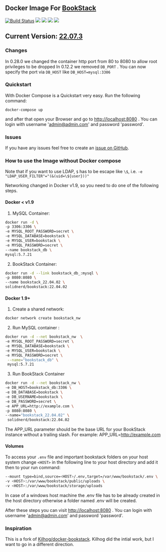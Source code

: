 ## Docker Image For [BookStack](https://github.com/ssddanbrown/BookStack)

[![Build Status](https://travis-ci.org/solidnerd/docker-bookstack.svg?branch=master)](https://travis-ci.org/solidnerd/docker-bookstack) [![](https://images.microbadger.com/badges/image/solidnerd/bookstack.svg)](https://microbadger.com/images/solidnerd/bookstack "Get your own image badge on microbadger.com") [![](https://images.microbadger.com/badges/commit/solidnerd/bookstack.svg)](https://microbadger.com/images/solidnerd/bookstack "Get your own commit badge on microbadger.com") [![](https://images.microbadger.com/badges/version/solidnerd/bookstack.svg)](https://microbadger.com/images/solidnerd/bookstack "Get your own version badge on microbadger.com") [![](https://images.microbadger.com/badges/license/solidnerd/bookstack.svg)](https://microbadger.com/images/solidnerd/bookstack "Get your own license badge on microbadger.com")

## Current Version: [22.07.3](https://github.com/SolidNerd/docker-bookstack/blob/master/Dockerfile)

### Changes

In 0.28.0 we changed the container http port from 80 to 8080 to allow root privileges to be dropped
In 0.12.2 we removed `DB_PORT` . You can now specify the port via `DB_HOST` like `DB_HOST=mysql:3306`

### Quickstart

With Docker Compose is a Quickstart very easy. Run the following command:

```
docker-compose up
```

and after that open your Browser and go to [http://localhost:8080](http://localhost:8080) . You can login with username 'admin@admin.com' and password 'password'.

### Issues

If you have any issues feel free to create an [issue on GitHub](https://github.com/solidnerd/docker-bookstack/issues).


### How to use the Image without Docker compose

Note that if you want to use LDAP, `$` has to be escape like `\$`, i.e. `-e "LDAP_USER_FILTER"="(&(uid=\${user}))"`

Networking changed in Docker v1.9, so you need to do one of the following steps.

#### Docker < v1.9

1. MySQL Container:

```bash
docker run -d \
-p 3306:3306 \
-e MYSQL_ROOT_PASSWORD=secret \
-e MYSQL_DATABASE=bookstack \
-e MYSQL_USER=bookstack \
-e MYSQL_PASSWORD=secret \
--name bookstack_db \
mysql:5.7.21
```
2. BookStack Container:

```bash
docker run -d --link bookstack_db_:mysql \
-p 8080:8080 \
--name bookstack_22.04.02 \
solidnerd/bookstack:22.04.02
```

#### Docker 1.9+

1. Create a shared network:

```bash
docker network create bookstack_nw
```

2. Run MySQL container :

```bash
docker run -d --net bookstack_nw  \
-e MYSQL_ROOT_PASSWORD=secret \
-e MYSQL_DATABASE=bookstack \
-e MYSQL_USER=bookstack \
-e MYSQL_PASSWORD=secret \
 --name="bookstack_db" \
 mysql:5.7.21
```

3. Run BookStack Container

```bash
docker run -d --net bookstack_nw \
-e DB_HOST=bookstack_db:3306 \
-e DB_DATABASE=bookstack \
-e DB_USERNAME=bookstack \
-e DB_PASSWORD=secret \
-e APP_URL=http://example.com \
-p 8080:8080 \
--name="bookstack_22.04.02" \
 solidnerd/bookstack:22.04.02
```

The APP_URL parameter should be the base URL for your BookStack instance without a trailing slash. For example:
APP_URL=http://example.com

#### Volumes
To access your `.env` file and important bookstack folders on your host system change `<HOST>` in the following line to your host directory and add it then to your run command:

```bash
--mount type=bind,source=<HOST>/.env,target=/var/www/bookstack/.env \
-v <HOST>:/var/www/bookstack/public/uploads \
-v <HOST>:/var/www/bookstack/storage/uploads
```
In case of a windows host machine the .env file has to be already created in the host directory otherwise a folder named .env will be created.

After these steps you can visit [http://localhost:8080](http://localhost:8080) . You can login with username 'admin@admin.com' and password 'password'.

### Inspiration

This is a fork of [Kilhog/docker-bookstack](https://github.com/Kilhog/docker-bookstack). Kilhog did the intial work, but I want to go in a different direction.
